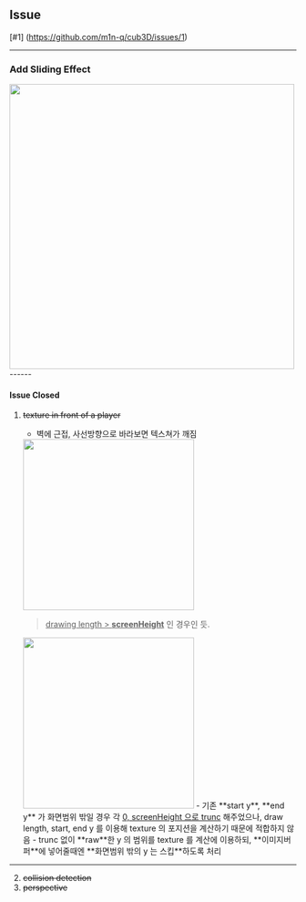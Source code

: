 ## Issue

[#1] (https://github.com/m1n-q/cub3D/issues/1)
  
  
  
------
### Add Sliding Effect

<img src="https://user-images.githubusercontent.com/68891716/149284666-c5510919-49a0-49d3-883a-c7194d83d68c.gif"  width="500" height="500"/>
------
  
  
#### Issue Closed

1. ~~texture in front of a player~~
	- 벽에 근접, 사선방향으로 바라보면 텍스쳐가 깨짐
	
	<img src="https://user-images.githubusercontent.com/68891716/149085919-8413facd-2ee3-4d8f-be37-c9a852d38d8f.png"  width="300" height="300"/>

	> <u>drawing length > **screenHeight**</u> 인 경우인 듯.
	<img src="https://user-images.githubusercontent.com/68891716/149085929-db4b3818-7d9f-4778-ac08-45058e8ca3d5.png"  width="300" height="300"/>
	- 기존 **start y**, **end y** 가 화면범위 밖일 경우 각 <u>0, screenHeight 으로 trunc</u> 해주었으나, draw length, start, end y 를 이용해 texture 의 포지션을 계산하기 때문에 적합하지 않음
		- trunc 없이 **raw**한 y 의 범위를 texture 를 계산에 이용하되, **이미지버퍼**에 넣어줄때엔 **화면범위 밖의 y 는 스킵**하도록 처리
------

2. ~~collision detection~~
3. ~~perspective~~



